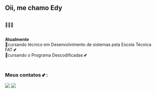 ## Oii, me chamo Edy
<br>
 👩🏽‍💻
<br>
<br>
<p><strong>Atualmente</strong>
 <br>
🌱cursando técnico em Desenvolvimento de sistemas pela Escola Técnica FAT 💕
 <br>
🌱cursando o Programa Descodificadas <d/> 💕

<br>
<br>
<!---
Edcleidej17/Edcleidej17 is a ✨ special ✨ repository because its `README.md` (this file) appears on your GitHub profile.
You can click the Preview link to take a look at your changes.
--->


 ##

<div> 
<h3>Meus contatos 💕 :</h3>

  <a href = "mailto:edcleidestudy@gmail.com"><img src="https://img.shields.io/badge/Gmail-D14836?style=for-the-badge&logo=gmail&logoColor=white" target="_blank"></a>
  <a href="https://www.linkedin.com/in/edcleide-ribeiro-66a69811a/" target="_blank"><img src="https://img.shields.io/badge/-LinkedIn-%230077B5?style=for-the-badge&logo=linkedin&logoColor=white" target="_blank"></a> 
   
 
</div>
